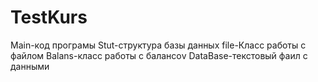 # TestKurs
Main-код програмы
Stut-структура базы данных
file-Класс работы с файлом
Balans-класс работы с балансоv
DataBase-текстовый фаил с данными 
